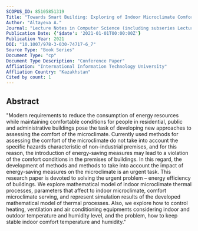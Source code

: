 ```yaml
---
SCOPUS_ID: 85105851319
Title: "Towards Smart Building: Exploring of Indoor Microclimate Comfort Level Thermal Processes"
Author: "Altayeva A."
Journal: "Lecture Notes in Computer Science (including subseries Lecture Notes in Artificial Intelligence and Lecture Notes in Bioinformatics)"
Publication Date: {'$date': '2021-01-01T00:00:00Z'}
Publication Year: 2021
DOI: "10.1007/978-3-030-74717-6_7"
Source Type: "Book Series"
Document Type: "cp"
Document Type Description: "Conference Paper"
Affliation: "International Information Technology University"
Affliation Country: "Kazakhstan"
Cited by count: 1
---
```


## Abstract
"Modern requirements to reduce the consumption of energy resources while maintaining comfortable conditions for people in residential, public and administrative buildings pose the task of developing new approaches to assessing the comfort of the microclimate. Currently used methods for assessing the comfort of the microclimate do not take into account the specific hazards characteristic of non-industrial premises, and for this reason, the introduction of energy-saving measures may lead to a violation of the comfort conditions in the premises of buildings. In this regard, the development of methods and methods to take into account the impact of energy-saving measures on the microclimate is an urgent task. This research paper is devoted to solving the urgent problem – energy efficiency of buildings. We explore mathematical model of indoor microclimate thermal processes, parameters that affect to indoor microclimate, comfort microclimate serving, and represent simulation results of the developed mathematical model of thermal processes. Also, we explore how to control heating, ventilation and air conditioning equipments considering indoor and outdoor temperature and humidity level, and the problem, how to keep stable indoor comfort temperature and humidity."
